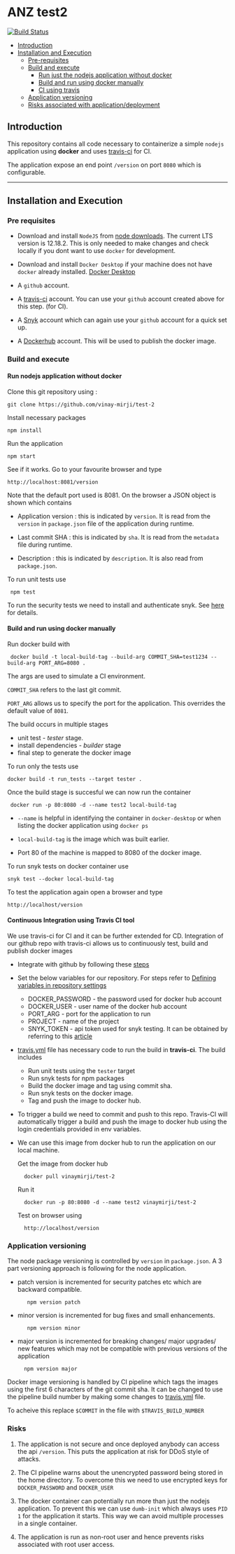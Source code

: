 # ANZ test2
[![Build Status](https://travis-ci.com/vinay-mirji/test-2.svg?token=m4spbWRfaq9sJepYZkeo&branch=master)](https://travis-ci.com/vinay-mirji/test-2)

 - [Introduction](https://github.com/vinay-mirji/test-2#introduction)
 - [Installation and Execution](https://github.com/vinay-mirji/test-2#installation-and-execution)
    - [Pre-requisites](https://github.com/vinay-mirji/test-2#pre-requisites)
    - [Build and execute](https://github.com/vinay-mirji/test-2#build-and-execute)
        - [Run just the nodejs application without docker](https://github.com/vinay-mirji/test-2#run-nodejs-application-without-docker)
        - [Build and run using docker manually](https://github.com/vinay-mirji/test-2#build-and-run-using-docker-manually)
        - [CI using travis](https://github.com/vinay-mirji/test-2#continuous-integration-using-travis-ci-tool)
    - [Application versioning](https://github.com/vinay-mirji/test-2#application-versioning)
    - [Risks associated with application/deployment](https://github.com/vinay-mirji/test-2#risks)



## Introduction
This repository contains all code necessary to containerize a simple `nodejs` application using **docker** and uses [travis-ci](https://travis-ci.com/) for CI.

The application expose an end point `/version` on port `8080` which is configurable.

---

## Installation and Execution

### Pre requisites
 - Download and install `NodeJS` from [node downloads](https://nodejs.org/en/download/). The current LTS version is 12.18.2. This is only needed to make changes and check locally if you dont want to use `docker` for development.

 - Download and install `Docker Desktop` if your machine does not have `docker` already installed. [Docker Desktop](https://www.docker.com/products/docker-desktop)

 - A `github` account.

 - A [travis-ci](https://travis-ci.com/) account. You can use your `github` account created above for this step. (for CI).

 - A [Snyk](https://snyk.io/) account which can again use your `github` account for a quick set up.

 - A [Dockerhub](https://hub.docker.com/) account. This will be used to publish the docker image.


### Build and execute

#### Run nodejs application without docker

Clone this git repository using : 

    git clone https://github.com/vinay-mirji/test-2

Install necessary packages

    npm install

Run the application 

    npm start

See if it works. Go to your favourite browser and type 

    http://localhost:8081/version 

Note that the default port used is 8081. 
On the browser a JSON object is shown which contains
- Application version : this is indicated by `version`. It is read from the `version` in `package.json` file of the application during runtime.

- Last commit SHA : this is indicated by `sha`. It is read from the `metadata` file during runtime.

- Description : this is indicated by `description`. It is also read from `package.json`.


To run unit tests use 

     npm test 

To run the security tests we need to install and authenticate snyk. 
See [here](https://snyk.io/test/) for details.


#### Build and run using docker manually

Run docker build with

     docker build -t local-build-tag --build-arg COMMIT_SHA=test1234 --build-arg PORT_ARG=8080 . 

The args are used to simulate a CI environment.

`COMMIT_SHA` refers to the last git commit.

`PORT_ARG` allows us to specify the port for the application. This overrides the default value of `8081`.

The build occurs in multiple stages

- unit test - *tester* stage.
- install dependencies - *builder* stage
- final step to generate the docker image

To run only the tests use 

    docker build -t run_tests --target tester .

Once the build stage is succesful we can now run the container

     docker run -p 80:8080 -d --name test2 local-build-tag 

- `--name` is helpful in identifying the container in `docker-desktop` or when listing the docker application using `docker ps`

- `local-build-tag` is the image which was built earlier.
-  Port 80 of the machine is mapped to 8080 of the docker image.


To run snyk tests on docker container use

    snyk test --docker local-build-tag

To test the application again open a browser and type

    http://localhost/version


#### Continuous Integration using Travis CI tool

We use travis-ci for CI and it can be further extended for CD. Integration of our github repo with travis-ci allows us to continuously test, build and publish docker images

- Integrate with github by following these [steps](https://docs.travis-ci.com/user/tutorial/#to-get-started-with-travis-ci-using-github)

- Set the below variables for our repository. For steps refer to [Defining variables in repository settings](https://docs.travis-ci.com/user/environment-variables/#defining-variables-in-repository-settings)
    - DOCKER_PASSWORD - the password used for docker hub account
    - DOCKER_USER - user name of the docker hub account
    - PORT_ARG - port for the application to run
    - PROJECT - name of the project
    - SNYK_TOKEN - api token used for snyk testing. It can be obtained by referring to this [article](https://support.snyk.io/hc/en-us/articles/360004008258-Authenticate-the-CLI-with-your-account)

- [travis.yml](https://github.com/vinay-mirji/test-2/blob/master/.travis.yml) file has necessary code to run the build in **travis-ci**. The build includes
    - Run unit tests using the `tester` target
    - Run snyk tests for npm packages
    - Build the docker image and tag using commit sha.
    - Run snyk tests on the docker image.
    - Tag and push the image to docker hub.

- To trigger a build we need to commit and push to this repo. Travis-CI will automatically trigger a build and push the image to docker hub using the login credentials provided in env variables.

- We can use this image from docker hub to run the application on our local machine.

    Get the image from docker hub 

        docker pull vinaymirji/test-2

    Run it

        docker run -p 80:8080 -d --name test2 vinaymirji/test-2

    Test on browser using

        http://localhost/version

### Application versioning

The node package versioning is controlled by `version` in `package.json`. A 3 part versioning approach is following for the node application.

- patch version is incremented for security patches etc which are backward compatible.
    
         npm version patch  

- minor version is incremented for bug fixes and small enhancements.

         npm version minor  

- major version is incremented for breaking changes/ major upgrades/ new features which may not be compatible with previous versions of the application
        
        npm version major  


Docker image versioning is handled by CI pipeline which tags the images using the first 6 characters of the git commit sha. 
It can be changed to use the pipeline build number by making some changes to [travis.yml](https://github.com/vinay-mirji/test-2/blob/master/.travis.yml) file. 

To acheive this replace `$COMMIT` in the file with `$TRAVIS_BUILD_NUMBER`


### Risks

1. The application is not secure and once deployed anybody can access the api `/version`. This puts the application at risk for DDoS style of attacks.

2. The CI pipeline warns about the unencrypted password being stored in the home directory. To overcome this we need to use encrypted keys for `DOCKER_PASSWORD` and `DOCKER_USER`

3. The docker container can potentially run more than just the nodejs application. To prevent this we can use `dumb-init` which always uses `PID 1` for the application it starts. This way we can avoid multiple processes in a single container.

4. The application is run as non-root user and hence prevents risks associated with root user access.
